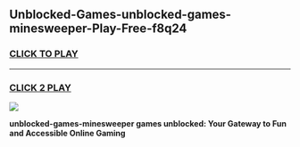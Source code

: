 
## Unblocked-Games-unblocked-games-minesweeper-Play-Free-f8q24
<h3>
<a href="https://premium76.site?title=unblocked-games-minesweeper&ref=18A1">CLICK TO PLAY</a></h3>
<hr>

<h3>
<a href="https://premium76.site?title=unblocked-games-minesweeper&ref=18A1">CLICK 2 PLAY</a>
  
</h3>

<a href="https://premium76.site?title=unblocked-games-minesweeper&ref=18A1"><img src="https://clearcache.store/games.png"></a>


**unblocked-games-minesweeper games unblocked: Your Gateway to Fun and Accessible Online Gaming**

